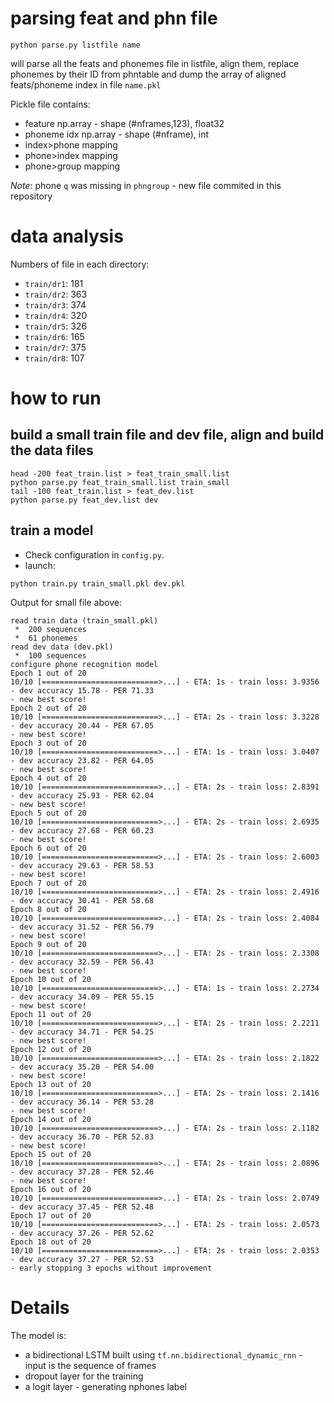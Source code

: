 # parsing feat and phn file

```
python parse.py listfile name
```

will parse all the feats and phonemes file in listfile, align them, replace phonemes by their ID from phntable and dump the array of aligned feats/phoneme index in file `name.pkl`


Pickle file contains:

* feature np.array - shape (#nframes,123), float32
* phoneme idx np.array - shape (#nframe), int
* index>phone mapping
* phone>index mapping
* phone>group mapping

*Note*: phone `q` was missing in `phngroup` - new file commited in this repository

# data analysis

Numbers of file in each directory:

* `train/dr1`: 181
* `train/dr2`: 363
* `train/dr3`: 374
* `train/dr4`: 320
* `train/dr5`: 326
* `train/dr6`: 165
* `train/dr7`: 375
* `train/dr8`: 107

# how to run

## build a small train file and dev file, align and build the data files

```
head -200 feat_train.list > feat_train_small.list
python parse.py feat_train_small.list train_small
tail -100 feat_train.list > feat_dev.list
python parse.py feat_dev.list dev
```

## train a model

* Check configuration in `config.py`.
* launch:

```
python train.py train_small.pkl dev.pkl
```

Output for small file above:

```
read train data (train_small.pkl)
 *  200 sequences
 *  61 phonemes
read dev data (dev.pkl)
 *  100 sequences
configure phone recognition model
Epoch 1 out of 20
10/10 [==========================>...] - ETA: 1s - train loss: 3.9356 - dev accuracy 15.78 - PER 71.33
- new best score!
Epoch 2 out of 20
10/10 [==========================>...] - ETA: 2s - train loss: 3.3228 - dev accuracy 20.44 - PER 67.05
- new best score!
Epoch 3 out of 20
10/10 [==========================>...] - ETA: 1s - train loss: 3.0407 - dev accuracy 23.82 - PER 64.05
- new best score!
Epoch 4 out of 20
10/10 [==========================>...] - ETA: 2s - train loss: 2.8391 - dev accuracy 25.93 - PER 62.04
- new best score!
Epoch 5 out of 20
10/10 [==========================>...] - ETA: 2s - train loss: 2.6935 - dev accuracy 27.68 - PER 60.23
- new best score!
Epoch 6 out of 20
10/10 [==========================>...] - ETA: 2s - train loss: 2.6003 - dev accuracy 29.63 - PER 58.53
- new best score!
Epoch 7 out of 20
10/10 [==========================>...] - ETA: 2s - train loss: 2.4916 - dev accuracy 30.41 - PER 58.68
Epoch 8 out of 20
10/10 [==========================>...] - ETA: 2s - train loss: 2.4084 - dev accuracy 31.52 - PER 56.79
- new best score!
Epoch 9 out of 20
10/10 [==========================>...] - ETA: 2s - train loss: 2.3308 - dev accuracy 32.59 - PER 56.43
- new best score!
Epoch 10 out of 20
10/10 [==========================>...] - ETA: 1s - train loss: 2.2734 - dev accuracy 34.09 - PER 55.15
- new best score!
Epoch 11 out of 20
10/10 [==========================>...] - ETA: 2s - train loss: 2.2211 - dev accuracy 34.71 - PER 54.25
- new best score!
Epoch 12 out of 20
10/10 [==========================>...] - ETA: 2s - train loss: 2.1822 - dev accuracy 35.20 - PER 54.00
- new best score!
Epoch 13 out of 20
10/10 [==========================>...] - ETA: 2s - train loss: 2.1416 - dev accuracy 36.14 - PER 53.28
- new best score!
Epoch 14 out of 20
10/10 [==========================>...] - ETA: 2s - train loss: 2.1182 - dev accuracy 36.70 - PER 52.83
- new best score!
Epoch 15 out of 20
10/10 [==========================>...] - ETA: 2s - train loss: 2.0896 - dev accuracy 37.28 - PER 52.46
- new best score!
Epoch 16 out of 20
10/10 [==========================>...] - ETA: 2s - train loss: 2.0749 - dev accuracy 37.45 - PER 52.48
Epoch 17 out of 20
10/10 [==========================>...] - ETA: 2s - train loss: 2.0573 - dev accuracy 37.26 - PER 52.62
Epoch 18 out of 20
10/10 [==========================>...] - ETA: 2s - train loss: 2.0353 - dev accuracy 37.27 - PER 52.53
- early stopping 3 epochs without improvement
```

# Details

The model is:

* a bidirectional LSTM built using `tf.nn.bidirectional_dynamic_rnn` - input is the sequence of frames
* dropout layer for the training
* a logit layer - generating nphones label

